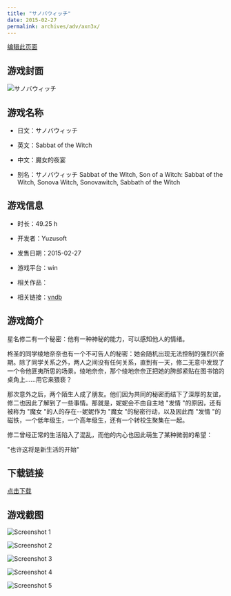 ```yaml
---
title: "サノバウィッチ"
date: 2015-02-27
permalink: archives/adv/axn3x/
---
```

[编辑此页面](https://github.com/ACG-3/ADV3-source/blob/main/source/_posts/%E3%82%B5%E3%83%8E%E3%83%90%E3%82%A6%E3%82%A3%E3%83%83%E3%83%81.md)

## 游戏封面

![サノバウィッチ](https://pan.timero.xyz/d/onedrive/img_lib_001/%E3%82%B5%E3%83%8E%E3%83%90%E3%82%A6%E3%82%A3%E3%83%83%E3%83%81_cover.avif)


## 游戏名称

- 日文：サノバウィッチ
- 英文：Sabbat of the Witch
- 中文：魔女的夜宴

- 别名：サノバウィッチ Sabbat of the Witch, Son of a Witch: Sabbat of the Witch, Sonova Witch, Sonovawitch, Sabbath of the Witch


## 游戏信息

- 时长：49.25 h
- 开发者：Yuzusoft
- 发售日期：2015-02-27
- 游戏平台：win
- 相关作品：

- 相关链接：[vndb](https://vndb.org/v16044)


## 游戏简介

星名修二有一个秘密：他有一种神秘的能力，可以感知他人的情绪。

柊圣的同学绫地奈奈也有一个不可告人的秘密：她会随机出现无法控制的强烈兴奋期。除了同学关系之外，两人之间没有任何关系，直到有一天，修二无意中发现了一个令他匪夷所思的场景。绫地奈奈，那个绫地奈奈正把她的胯部紧贴在图书馆的桌角上......用它来猥亵？

那次意外之后，两个陌生人成了朋友。他们因为共同的秘密而结下了深厚的友谊，修二也因此了解到了一些事情。那就是，妮妮会不由自主地 "发情 "的原因，还有被称为 "魔女 "的人的存在--妮妮作为 "魔女 "的秘密行动，以及因此而 "发情 "的磁铁，一个低年级生，一个高年级生，还有一个转校生聚集在一起。

修二曾经正常的生活陷入了混乱，而他的内心也因此萌生了某种微弱的希望：

"也许这将是新生活的开始"




## 下载链接

[点击下载](https://pan.timero.xyz/onedrive/adv_lib_001/%E3%82%B5%E3%83%8E%E3%83%90%E3%82%A6%E3%82%A3%E3%83%83%E3%83%81)


## 游戏截图


![Screenshot 1](https://pan.timero.xyz/d/onedrive/img_lib_001/%E3%82%B5%E3%83%8E%E3%83%90%E3%82%A6%E3%82%A3%E3%83%83%E3%83%81_Screenshot_1.avif)

![Screenshot 2](https://pan.timero.xyz/d/onedrive/img_lib_001/%E3%82%B5%E3%83%8E%E3%83%90%E3%82%A6%E3%82%A3%E3%83%83%E3%83%81_Screenshot_2.avif)

![Screenshot 3](https://pan.timero.xyz/d/onedrive/img_lib_001/%E3%82%B5%E3%83%8E%E3%83%90%E3%82%A6%E3%82%A3%E3%83%83%E3%83%81_Screenshot_3.avif)

![Screenshot 4](https://pan.timero.xyz/d/onedrive/img_lib_001/%E3%82%B5%E3%83%8E%E3%83%90%E3%82%A6%E3%82%A3%E3%83%83%E3%83%81_Screenshot_4.avif)

![Screenshot 5](https://pan.timero.xyz/d/onedrive/img_lib_001/%E3%82%B5%E3%83%8E%E3%83%90%E3%82%A6%E3%82%A3%E3%83%83%E3%83%81_Screenshot_5.avif)

